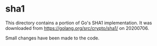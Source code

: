 # sha1

This directory contains a portion of Go's SHA1 implementation.
It was downloaded from <https://golang.org/src/crypto/sha1/> on 20200706.

Small changes have been made to the code.
